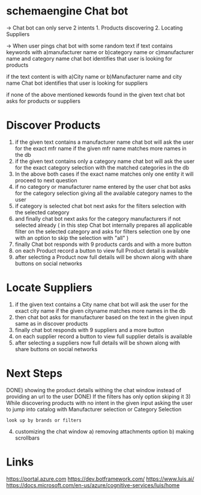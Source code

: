 schemaengine Chat bot
===================
-> Chat bot can only serve  2 intents 
	1. Products discovering
	2. Locating Suppliers
	
-> When user pings chat bot with some random text
	if text contains keywords with 
		a)manufacturer name or
		b)category name or
		c)manufacturer name and category name
	chat bot identifies that user is looking for products
  
  if the text content is with
  	a)City name or
  	b)Manufacturer name and city name
  Chat bot identifies that user is looking for suppliers
 
  if none of the above mentioned kewords found in the given text
  chat bot asks for products or suppliers
  
 Discover Products
 ==================
 1) if the given text contains a manufacturer name
  chat bot will ask the user for the exact mfr name if the given mfr name matches more names in the db
 2) if the given text contains only a category name
 chat bot will ask the user for the exact category selection with the matched categories in the db
 3) In the above both cases if the exact name matches only one entity it will proceed to next question
 4) if no category or manufacturer name entered by the user
	chat bot asks for the category selection giving all the available category names to the user
 5) if category is selected chat bot next asks for the filters selection with the selected category
 6) and finally chat bot next asks for the category manufacturers if not selected already
	( in this step Chat bot internally prepares all applicable filter on the selected category
   and asks for filters selection one by one
   with an option to skip the selection with "all" )
 8) finally Chat bot responds with 9 products cards and with a more button
 9) on each Product record a button to view full Product detail is available
 10) after selecting a Product now full details will be shown along with share buttons on social networks
 
 
 Locate Suppliers
 ================
 1) if the given text contains a City name 
 	chat bot will ask the user for the exact city name if the given cityname matches more names in the db
 2) then chat bot asks for manufacturer based on the text in the given input same as in discover products
 3) finally chat bot responds with 9 suppliers and a more button
 4) on each supplier record a button to view full supplier details is available
 5) after selecting a suppliers now full details will be shown along with share buttons on social networks
 
 
 Next Steps
 ===========
 DONE) showing the product details withing the chat window instead of providing an url to the user
 DONE) If the filters has only option skiping it
 3) While discovering products with no intent in the given input 
 	asking the user to jump into catalog with Manufacturer selection or Category Selection
 	
 	look up by brands or filters
 4) customizing the chat window
 		a) removing attachments option
 		b) making scrollbars
 		
 		
 Links
 =======
 https://portal.azure.com
 https://dev.botframework.com/
 https://www.luis.ai/
 https://docs.microsoft.com/en-us/azure/cognitive-services/luis/home
